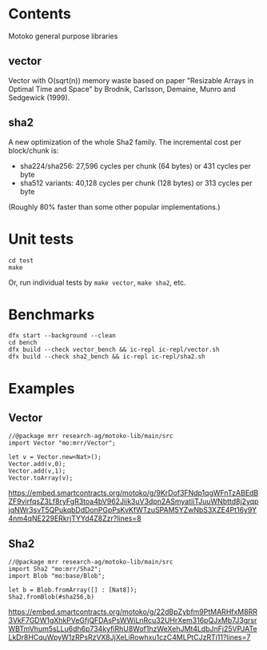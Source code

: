 # Contents
Motoko general purpose libraries

## vector

Vector with O(sqrt(n)) memory waste based on paper "Resizable Arrays in Optimal Time and Space" by Brodnik, Carlsson, Demaine, Munro and Sedgewick (1999).

## sha2

A new optimization of the whole Sha2 family. The incremental cost per block/chunk is:

* sha224/sha256: 27,596 cycles per chunk (64 bytes) or 431 cycles per byte
* sha512 variants: 40,128 cycles per chunk (128 bytes) or 313 cycles per byte

(Roughly 80% faster than some other popular implementations.) 

# Unit tests

```
cd test
make
```

Or, run individual tests by `make vector`, `make sha2`, etc.

# Benchmarks

```
dfx start --background --clean
cd bench
dfx build --check vector_bench && ic-repl ic-repl/vector.sh
dfx build --check sha2_bench && ic-repl ic-repl/sha2.sh
```

# Examples

## Vector

```
//@package mrr research-ag/motoko-lib/main/src
import Vector "mo:mrr/Vector";

let v = Vector.new<Nat>();
Vector.add(v,0);
Vector.add(v,1);
Vector.toArray(v);
```

https://embed.smartcontracts.org/motoko/g/9KrDof3FNdp1qgWFnTzABEdBZF9virfqsZ3Lf8ryFgR3toa4bV962Jiik3uV3dpn2ASmyatiiTJuuWNbttd8j2yqpjqNWr3svT5QPukqbDdDonPGpPsKvKfWTzuSPAM5YZwNbS3XZE4Pt16y9Y4nm4qNE229ERkrjTYYd4Z8Zzr?lines=8

## Sha2

```
//@package mrr research-ag/motoko-lib/main/src
import Sha2 "mo:mrr/Sha2";
import Blob "mo:base/Blob";

let b = Blob.fromArray([] : [Nat8]);
Sha2.fromBlob(#sha256,b)
```

https://embed.smartcontracts.org/motoko/g/22dBpZybfm9PtMARHfxM8RR3VkF7GDW1gXhkPVeGfjQFDAsPsWWiLnRcu32UHrXem316pQJxMb7J3grsrWBTmVhum5sLLu6dh6p734kyfiRhU8Wof1hzWeXehJMt4LdbJnFj25VPJATeLkDr8HCquWpyW1zRPsRzVX8JjXeLiRowhxu1czC4MLPtCJzRTi11?lines=7
